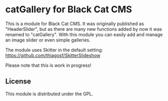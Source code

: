 catGallery for Black Cat CMS
===============================

This is a module for Black Cat CMS. It was originally published as "HeaderSlider", but as there are many new functions added by now it was renamed to "catGallery".
With this module you can easily add and manage an image slider or even simple galleries.

The module uses Skitter in the default setting: https://github.com/thiagosf/SkitterSlideshow

Please note that this is work in progress!

## License

This module is distributed under the GPL.